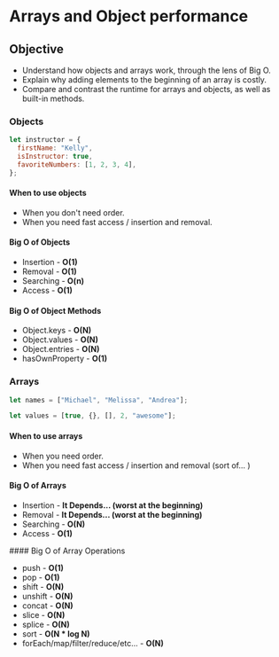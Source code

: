 # Arrays and Object performance

## Objective

- Understand how objects and arrays work, through the lens of Big O.
- Explain why adding elements to the beginning of an array is costly.
- Compare and contrast the runtime for arrays and objects, as well as built-in methods.

### Objects

```javascript
let instructor = {
  firstName: "Kelly",
  isInstructor: true,
  favoriteNumbers: [1, 2, 3, 4],
};
```

#### When to use objects

- When you don't need order.
- When you need fast access / insertion and removal.

#### Big O of Objects

- Insertion - **O(1)**
- Removal - **O(1)**
- Searching - **O(n)**
- Access - **O(1)**

#### Big O of Object Methods

- Object.keys - **O(N)**
- Object.values - **O(N)**
- Object.entries - **O(N)**
- hasOwnProperty - **O(1)**

### Arrays

```javascript
let names = ["Michael", "Melissa", "Andrea"];

let values = [true, {}, [], 2, "awesome"];
```

#### When to use arrays

- When you need order.
- When you need fast access / insertion and removal (sort of... )

#### Big O of Arrays

- Insertion - **It Depends... (worst at the beginning)**
- Removal - **It Depends... (worst at the beginning)**
- Searching - **O(N)**
- Access - **O(1)**

#### Big O of Array Operations

- push - **O(1)**
- pop - **O(1)**
- shift - **O(N)**
- unshift - **O(N)**
- concat - **O(N)**
- slice - **O(N)**
- splice - **O(N)**
- sort - **O(N \* log N)**
- forEach/map/filter/reduce/etc... - **O(N)**
